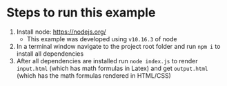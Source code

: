 # Steps to run this example

1. Install node: https://nodejs.org/
    - This example was developed using `v10.16.3` of node
2. In a terminal window navigate to the project root folder and run `npm i` to install all dependencies
3. After all dependencies are installed run `node index.js` to render `input.html` (which has math formulas in Latex) and get `output.html` (which has the math formulas rendered in HTML/CSS)
